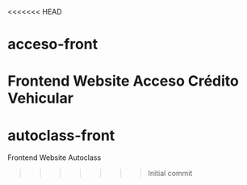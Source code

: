 <<<<<<< HEAD
# acceso-front
Frontend Website Acceso Crédito Vehicular
=======
# autoclass-front
Frontend Website Autoclass
>>>>>>> Initial commit
